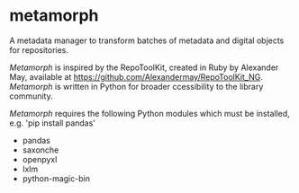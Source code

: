 # metamorph
A metadata manager to transform batches of metadata and digital objects for repositories.

*Metamorph* is inspired by the RepoToolKit, created in Ruby by Alexander May, available at <https://github.com/Alexandermay/RepoToolKit_NG>. *Metamorph* is written in Python for broader ccessibility to the library community.

*Metamorph* requires the following Python modules which must be installed, e.g. 'pip install pandas'
* pandas
* saxonche
* openpyxl
* lxlm
* python-magic-bin

